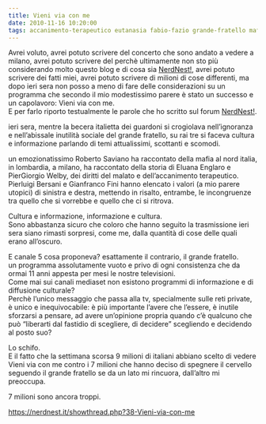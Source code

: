 ```yaml
---
title: Vieni via con me
date: 2010-11-16 10:20:00
tags: accanimento-terapeutico eutanasia fabio-fazio grande-fratello mafia rai-3 roberto-saviano
---
```


Avrei voluto, avrei potuto scrivere del concerto che sono andato a
vedere a milano, avrei potuto scrivere del perchè ultimamente non sto
più considerando molto questo blog e di cosa sia
[NerdNest!](https://nerdnest.it), avrei potuto scrivere dei fatti miei,
avrei potuto scrivere di milioni di cose differenti, ma dopo ieri sera
non posso a meno di fare delle considerazioni su un programma che
secondo il mio modestissimo parere è stato un successo e un capolavoro:
Vieni via con me.  
E per farlo riporto testualmente le parole che ho scritto sul forum
[NerdNest!](https://nerdnest.it).

ieri sera, mentre la becera italietta dei guardoni si crogiolava
nell’ignoranza e nell’abissale inutilità sociale del grande fratello, su
rai tre si faceva cultura e informazione parlando di temi attualissimi,
scottanti e scomodi.

un emozionatissimo Roberto Saviano ha raccontato della mafia al nord
italia, in lombardia, a milano, ha raccontato della storia di Eluana
Englaro e PierGiorgio Welby, dei diritti del malato e dell’accanimento
terapeutico.  
Pierluigi Bersani e Gianfranco Fini hanno elencato i valori (a mio
parere utopici) di sinistra e destra, mettendo in risalto, entrambe, le
incongruenze tra quello che si vorrebbe e quello che ci si ritrova.

Cultura e informazione, informazione e cultura.  
Sono abbastanza sicuro che coloro che hanno seguito la trasmissione ieri
sera siano rimasti sorpresi, come me, dalla quantità di cose delle quali
erano all’oscuro.

E canale 5 cosa proponeva? esattamente il contrario, il grande
fratello.  
un programma assolutamente vuoto e privo di ogni consistenza che da
ormai 11 anni appesta per mesi le nostre televisioni.  
Come mai sui canali mediaset non esistono programmi di informazione e di
diffusione culturale?  
Perchè l’unico messaggio che passa alla tv, specialmente sulle reti
private, è unico e inequivocabile: è più importante l’avere che
l’essere, è inutile sforzarsi a pensare, ad avere un’opinione propria
quando c’è qualcuno che può “liberarti dal fastidio di scegliere, di
decidere” scegliendo e decidendo al posto suo?

Lo schifo.  
E il fatto che la settimana scorsa 9 milioni di italiani abbiano scelto
di vedere Vieni via con me contro i 7 milioni che hanno deciso di
spegnere il cervello seguendo il grande fratello se da un lato mi
rincuora, dall’altro mi preoccupa.

7 milioni sono ancora troppi.

[](https://nerdnest.it/showthread.php?38-Vieni-via-con-me)<https://nerdnest.it/showthread.php?38-Vieni-via-con-me></a>
